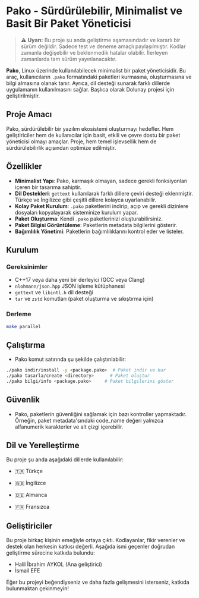 # Pako - Sürdürülebilir, Minimalist ve Basit Bir Paket Yöneticisi

> ⚠️ **Uyarı:** Bu proje şu anda geliştirme aşamasındadır ve kararlı bir sürüm değildir. Sadece test ve deneme amaçlı paylaşılmıştır. Kodlar zamanla değişebilir ve beklenmedik hatalar olabilir. İlerleyen zamanlarda tam sürüm yayınlanacaktır.

**Pako**, Linux üzerinde kullanılabilecek minimalist bir paket yöneticisidir. Bu araç, kullanıcıların `.pako` formatındaki paketleri kurmasına, oluşturmasına ve bilgi almasına olanak tanır. Ayrıca, dil desteği sunarak farklı dillerde uygulamanın kullanılmasını sağlar. Başlıca olarak Dolunay projesi için geliştirilmiştir.

## Proje Amacı
Pako, sürdürülebilir bir yazılım ekosistemi oluşturmayı hedefler. Hem geliştiriciler hem de kullanıcılar için basit, etkili ve çevre dostu bir paket yöneticisi olmayı amaçlar. Proje, hem temel işlevsellik hem de sürdürülebilirlik açısından optimize edilmiştir.

## Özellikler
- **Minimalist Yapı**: Pako, karmaşık olmayan, sadece gerekli fonksiyonları içeren bir tasarıma sahiptir.
- **Dil Destekleri**: `gettext` kullanılarak farklı dillere çeviri desteği eklenmiştir. Türkçe ve İngilizce gibi çeşitli dillere kolayca uyarlanabilir.
- **Kolay Paket Kurulum**: `.pako` paketlerini indirip, açıp ve gerekli dizinlere dosyaları kopyalayarak sisteminize kurulum yapar.
- **Paket Oluşturma**: Kendi `.pako` paketlerinizi oluşturabilirsiniz.
- **Paket Bilgisi Görüntüleme**: Paketlerin metadata bilgilerini gösterir.
- **Bağımlılık Yönetimi**: Paketlerin bağımlılıklarını kontrol eder ve listeler.

## Kurulum
### Gereksinimler
- C++17 veya daha yeni bir derleyici (GCC veya Clang)
- `nlohmann/json.hpp` JSON işleme kütüphanesi
- `gettext` ve `libintl.h` dil desteği
- `tar` ve `zstd` komutları (paket oluşturma ve sıkıştırma için)

### Derleme
```bash
make parallel
```

## Çalıştırma 
- Pako komut satırında şu şekilde çalıştırılabilir:
```bash
./pako indir/install -y <package.pako>  # Paket indir ve kur
./pako tasarla/create <directory>      # Paket oluştur
./pako bilgi/info <package.pako>     # Paket bilgilerini göster
```

## Güvenlik
- Pako, paketlerin güvenliğini sağlamak için bazı kontroller yapmaktadır. Örneğin, paket metadata'sındaki code_name değeri yalnızca alfanumerik karakterler ve alt çizgi içerebilir.

## Dil ve Yerelleştirme
Bu proje şu anda aşağıdaki dillerde kullanılabilir:

- 🇹🇷 Türkçe

- 🇬🇧 İngilizce

- 🇩🇪 Almanca

- 🇫🇷 Fransızca

## Geliştiriciler
Bu proje birkaç kişinin emeğiyle ortaya çıktı. Kodlayanlar, fikir verenler ve destek olan herkesin katkısı değerli. Aşağıda ismi geçenler doğrudan geliştirme sürecine katkıda bulundu:

- Halil İbrahim AYKOL (Ana geliştirici)
- İsmail EFE

Eğer bu projeyi beğendiyseniz ve daha fazla gelişmesini isterseniz, katkıda bulunmaktan çekinmeyin!